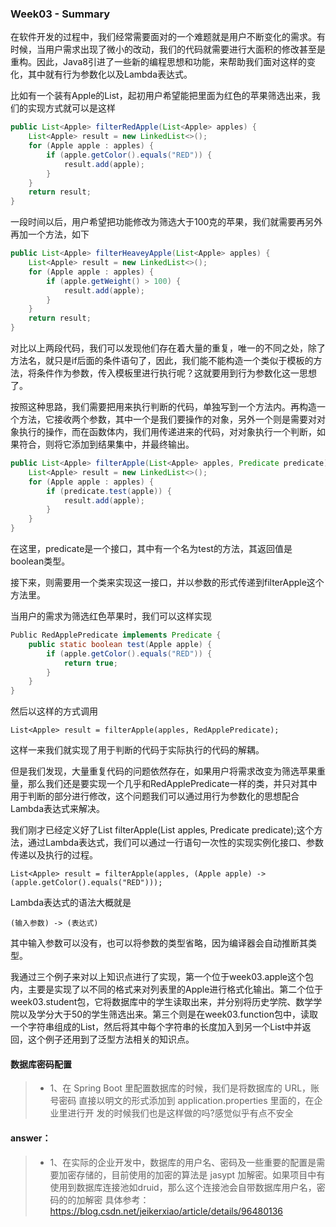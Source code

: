 ### Week03 - Summary

在软件开发的过程中，我们经常需要面对的一个难题就是用户不断变化的需求。有时候，当用户需求出现了微小的改动，我们的代码就需要进行大面积的修改甚至是重构。因此，Java8引进了一些新的编程思想和功能，来帮助我们面对这样的变化，其中就有行为参数化以及Lambda表达式。

比如有一个装有Apple的List，起初用户希望能把里面为红色的苹果筛选出来，我们的实现方式就可以是这样

```java
public List<Apple> filterRedApple(List<Apple> apples) {
    List<Apple> result = new LinkedList<>();
    for (Apple apple : apples) {
        if (apple.getColor().equals("RED")) {
            result.add(apple);
        }
    }
    return result;
}
```

一段时间以后，用户希望把功能修改为筛选大于100克的苹果，我们就需要再另外再加一个方法，如下

```java
public List<Apple> filterHeaveyApple(List<Apple> apples) {
	List<Apple> result = new LinkedList<>();
	for (Apple apple : apples) {
		if (apple.getWeight() > 100) {
            result.add(apple);
        }
	}
    return result;
}
```

对比以上两段代码，我们可以发现他们存在着大量的重复，唯一的不同之处，除了方法名，就只是if后面的条件语句了，因此，我们能不能构造一个类似于模板的方法，将条件作为参数，传入模板里进行执行呢？这就要用到行为参数化这一思想了。

按照这种思路，我们需要把用来执行判断的代码，单独写到一个方法内。再构造一个方法，它接收两个参数，其中一个是我们要操作的对象，另外一个则是需要对对象执行的操作，而在函数体内，我们用传递进来的代码，对对象执行一个判断，如果符合，则将它添加到结果集中，并最终输出。

```java
public List<Apple> filterApple(List<Apple> apples, Predicate predicate) {
	List<Apple> result = new LinkedList<>();
    for (Apple apple : apples) {
        if (predicate.test(apple)) {
            result.add(apple);
        }
    }
}
```

在这里，predicate是一个接口，其中有一个名为test的方法，其返回值是boolean类型。

接下来，则需要用一个类来实现这一接口，并以参数的形式传递到filterApple这个方法里。

当用户的需求为筛选红色苹果时，我们可以这样实现

```java
Public RedApplePredicate implements Predicate {
    public static boolean test(Apple apple) {
        if (apple.getColor().equals("RED")) {
            return true;
        }
    }
}
```

然后以这样的方式调用

```
List<Apple> result = filterApple(apples, RedApplePredicate);
```

这样一来我们就实现了用于判断的代码于实际执行的代码的解耦。

但是我们发现，大量重复代码的问题依然存在，如果用户将需求改变为筛选苹果重量，那么我们还是要实现一个几乎和RedApplePredicate一样的类，并只对其中用于判断的部分进行修改，这个问题我们可以通过用行为参数化的思想配合Lambda表达式来解决。

我们刚才已经定义好了List<Apple> filterApple(List<Apple> apples, Predicate predicate);这个方法，通过Lambda表达式，我们可以通过一行语句一次性的实现实例化接口、参数传递以及执行的过程。

```
List<Apple> result = filterApple(apples, (Apple apple) -> (apple.getColor().equals("RED")));
```

Lambda表达式的语法大概就是

```
(输入参数) -> (表达式)
```

其中输入参数可以没有，也可以将参数的类型省略，因为编译器会自动推断其类型。

我通过三个例子来对以上知识点进行了实现，第一个位于week03.apple这个包内，主要是实现了以不同的格式来对列表里的Apple进行格式化输出。第二个位于week03.student包，它将数据库中的学生读取出来，并分别将历史学院、数学学院以及学分大于50的学生筛选出来。第三个则是在week03.function包中，读取一个字符串组成的List，然后将其中每个字符串的长度加入到另一个List中并返回，这个例子还用到了泛型方法相关的知识点。

#### 数据库密码配置
> * 1、在 Spring Boot 里配置数据库的时候，我们是将数据库的 URL，账号密码 直接以明文的形式添加到 application.properties 里面的，在企业里进行开 发的时候我们也是这样做的吗?感觉似乎有点不安全

#### answer：
> * 1、在实际的企业开发中，数据库的用户名、密码及一些重要的配置是需要加密存储的，目前使用的加密的算法是 jasypt 加解密。如果项目中有使用到数据库连接池如druid，那么这个连接池会自带数据库用户名，密码的的加解密
    具体参考：https://blog.csdn.net/jeikerxiao/article/details/96480136
